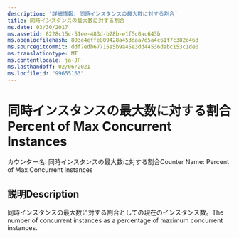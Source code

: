 ```yaml
---
description: '詳細情報: 同時インスタンスの最大数に対する割合'
title: 同時インスタンスの最大数に対する割合
ms.date: 03/30/2017
ms.assetid: 8228c15c-51ee-483d-b28b-e1f5c0ac643b
ms.openlocfilehash: 803e4effe809428a453daa7d5a4c61f7c382c463
ms.sourcegitcommit: ddf7edb67715a5b9a45e3dd44536dabc153c1de0
ms.translationtype: MT
ms.contentlocale: ja-JP
ms.lasthandoff: 02/06/2021
ms.locfileid: "99655163"
---
```

# <a name="percent-of-max-concurrent-instances"></a><span data-ttu-id="28939-103">同時インスタンスの最大数に対する割合</span><span class="sxs-lookup"><span data-stu-id="28939-103">Percent of Max Concurrent Instances</span></span>

<span data-ttu-id="28939-104">カウンター名: 同時インスタンスの最大数に対する割合</span><span class="sxs-lookup"><span data-stu-id="28939-104">Counter Name: Percent of Max Concurrent Instances</span></span>  
  
## <a name="description"></a><span data-ttu-id="28939-105">説明</span><span class="sxs-lookup"><span data-stu-id="28939-105">Description</span></span>  

 <span data-ttu-id="28939-106">同時インスタンスの最大数に対する割合としての現在のインスタンス数。</span><span class="sxs-lookup"><span data-stu-id="28939-106">The number of concurrent instances as a percentage of maximum concurrent instances.</span></span>
